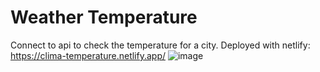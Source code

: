 # Weather Temperature
Connect to api to check the temperature for a city.
Deployed with netlify: https://clima-temperature.netlify.app/
![image](https://github.com/user-attachments/assets/8cf90e86-05c2-44a6-80ae-e2cd2d7c8872)

